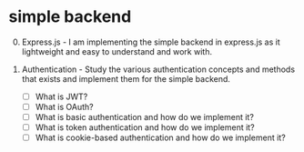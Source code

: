 # simple backend

  0. Express.js
    - I am implementing the simple backend in express.js as it lightweight and easy to understand and work with.

  1. Authentication
    - Study the various authentication concepts and methods that exists and implement them for the simple backend.
      - [ ] What is JWT?
      - [ ] What is OAuth?
      - [ ] What is basic authentication and how do we implement it?
      - [ ] What is token authentication and how do we implement it?
      - [ ] What is cookie-based authentication and how do we implement it?